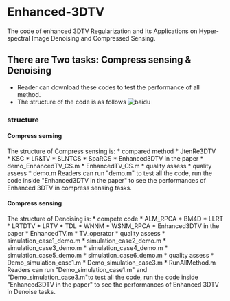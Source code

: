 # Enhanced-3DTV
The code of enhanced 3DTV Regularization and Its Applications on Hyper-spectral Image Denoising and Compressed Sensing.

## There are Two tasks: Compress sensing & Denoising 
  * Reader can download these codes to test the performance of all method.
  * The structure of the code is as follows
![baidu](http://www.baidu.com/img/bdlogo.gif "百度logo")

### structure 
  #### Compress sensing
  The structure of Compress sensing is:
    * compared method 
     * JtenRe3DTV   
      * KSC
      * LR&TV
      * SLNTCS
      * SpaRCS
    * Enhanced3DTV in the paper
      * demo_EnhancedTV_CS.m
      * EnhancedTV_CS.m
      * quality assess
    * quality assess
    * demo.m
  Readers can run "demo.m" to test all the code, run the code inside "Enhanced3DTV in the paper" to see the performances of Enhanced 3DTV in compress sensing tasks.
  #### Compress sensing
  The structure of Denoising is:
    * compete code
      * ALM_RPCA
      * BM4D
      * LLRT
      * LRTDTV
      * LRTV
      * TDL
      * WNNM
      * WSNM_RPCA
    * Enhanced3DTV in the paper
      * EnhancedTV.m
      * TV_operator
      * quality assess
      * simulation_case1_demo.m
      * simulation_case2_demo.m
      * simulation_case3_demo.m
      * simulation_case4_demo.m
      * simulation_case5_demo.m
      * simulation_case6_demo.m
    * quality assess
    * Demo_simulation_case1.m
    * Demo_simulation_case3.m
    * RunAllMethod.m
  Readers can run "Demo_simulation_case1.m" and "Demo_simulation_case3.m"to test all the code, run the code inside "Enhanced3DTV in the paper" to see the performances of Enhanced 3DTV in Denoise tasks.

